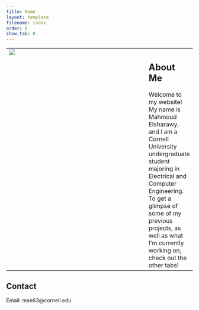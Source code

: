 ```yaml
---
title: Home
layout: template
filename: index
order: 0
show_tab: 0
--- 
```


<table style="border:0px">
<tr>
    <td style="width:400px;vertical-align:top"><img src = "Mahmoud.jpg"></td>
    <td styke="vertical-align:top"> <h2>About Me</h2>
Welcome to my website! My name is Mahmoud Elsharawy, and I am a Cornell University undergraduate student majoring in Electrical and Computer Engineering. To get a glimpse of some of my previous projects, as well as what I'm currently working on, check out the other tabs!</td>
</tr>
</table> 
<h2>Contact</h2>
Email: mse63@cornell.edu
</p>
